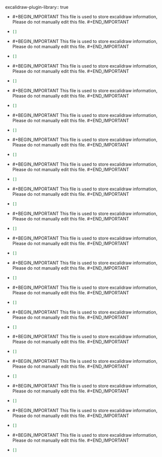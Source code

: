 excalidraw-plugin-library:: true

- #+BEGIN_IMPORTANT
  This file is used to store excalidraw information, Please do not manually edit this file.
  #+END_IMPORTANT
- ```json
  []
  ```
- #+BEGIN_IMPORTANT
  This file is used to store excalidraw information, Please do not manually edit this file.
  #+END_IMPORTANT
- ```json
  []
  ```
- #+BEGIN_IMPORTANT
  This file is used to store excalidraw information, Please do not manually edit this file.
  #+END_IMPORTANT
- ```json
  []
  ```
- #+BEGIN_IMPORTANT
  This file is used to store excalidraw information, Please do not manually edit this file.
  #+END_IMPORTANT
- ```json
  []
  ```
- #+BEGIN_IMPORTANT
  This file is used to store excalidraw information, Please do not manually edit this file.
  #+END_IMPORTANT
- ```json
  []
  ```
- #+BEGIN_IMPORTANT
  This file is used to store excalidraw information, Please do not manually edit this file.
  #+END_IMPORTANT
- ```json
  []
  ```
- #+BEGIN_IMPORTANT
  This file is used to store excalidraw information, Please do not manually edit this file.
  #+END_IMPORTANT
- ```json
  []
  ```
- #+BEGIN_IMPORTANT
  This file is used to store excalidraw information, Please do not manually edit this file.
  #+END_IMPORTANT
- ```json
  []
  ```
- #+BEGIN_IMPORTANT
  This file is used to store excalidraw information, Please do not manually edit this file.
  #+END_IMPORTANT
- ```json
  []
  ```
- #+BEGIN_IMPORTANT
  This file is used to store excalidraw information, Please do not manually edit this file.
  #+END_IMPORTANT
- ```json
  []
  ```
- #+BEGIN_IMPORTANT
  This file is used to store excalidraw information, Please do not manually edit this file.
  #+END_IMPORTANT
- ```json
  []
  ```
- #+BEGIN_IMPORTANT
  This file is used to store excalidraw information, Please do not manually edit this file.
  #+END_IMPORTANT
- ```json
  []
  ```
- #+BEGIN_IMPORTANT
  This file is used to store excalidraw information, Please do not manually edit this file.
  #+END_IMPORTANT
- ```json
  []
  ```
- #+BEGIN_IMPORTANT
  This file is used to store excalidraw information, Please do not manually edit this file.
  #+END_IMPORTANT
- ```json
  []
  ```
- #+BEGIN_IMPORTANT
  This file is used to store excalidraw information, Please do not manually edit this file.
  #+END_IMPORTANT
- ```json
  []
  ```
- #+BEGIN_IMPORTANT
  This file is used to store excalidraw information, Please do not manually edit this file.
  #+END_IMPORTANT
- ```json
  []
  ```
- #+BEGIN_IMPORTANT
  This file is used to store excalidraw information, Please do not manually edit this file.
  #+END_IMPORTANT
- ```json
  []
  ```
- #+BEGIN_IMPORTANT
  This file is used to store excalidraw information, Please do not manually edit this file.
  #+END_IMPORTANT
- ```json
  []
  ```